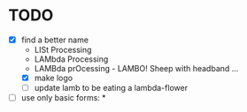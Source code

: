 # TODO

* [x] find a better name
  * LISt Processing
  * LAMbda Processing
  * LAMBda prOcessing - LAMBO! Sheep with headband ...
  * [x] make logo
  * [ ] update lamb to be eating a lambda-flower
* [ ] use only basic forms:
  * 
